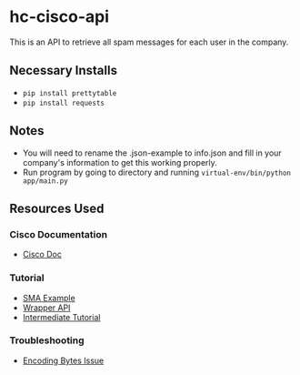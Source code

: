 # hc-cisco-api
This is an API to retrieve all spam messages for each user in the company.

## Necessary Installs
- `pip install prettytable`
- `pip install requests`

## Notes
- You will need to rename the .json-example to info.json and fill in your company's information to get this working properly.
- Run program by going to directory and running `virtual-env/bin/python app/main.py`

## Resources Used
### Cisco Documentation
- <a href="https://www.cisco.com/c/en/us/td/docs/security/esa/esa14-0/api/b_ESA_API_Guide_14-0/b_ESA_API_Guide_chapter_01.html#con_1092445">Cisco Doc</a>
### Tutorial
- <a href="https://github.com/TheAlanNix/SMA-Example-Script/blob/master/sma_example.py">SMA Example</a>
- <a href="https://github.com/gve-sw/esa/blob/master/wrapper-api/Wrapper_API.py">Wrapper API</a>
- <a href="https://www.dataquest.io/blog/last-fm-api-python/">Intermediate Tutorial</a>

### Troubleshooting
- <a href="https://stackoverflow.com/questions/65701773/base64-error-in-encoding-bytes-like-object-is-required-not-str">Encoding Bytes Issue</a>
